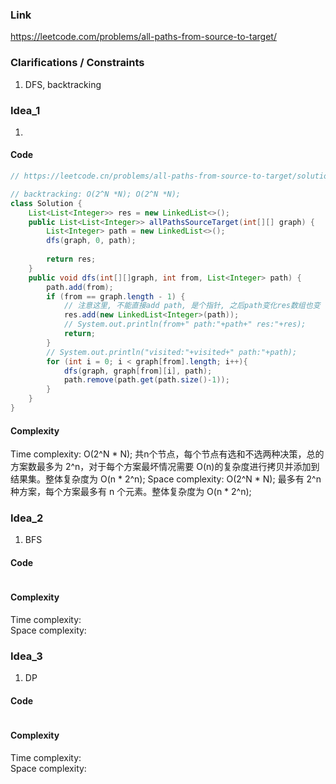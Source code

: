 
### Link

https://leetcode.com/problems/all-paths-from-source-to-target/

### Clarifications / Constraints

1. DFS, backtracking

### Idea_1

1. 


#### Code

```java
// https://leetcode.cn/problems/all-paths-from-source-to-target/solution/tong-ge-lai-shua-ti-la-yi-ti-liang-jie-d-6764/

// backtracking: O(2^N *N); O(2^N *N);
class Solution {
    List<List<Integer>> res = new LinkedList<>();
    public List<List<Integer>> allPathsSourceTarget(int[][] graph) {
        List<Integer> path = new LinkedList<>();
        dfs(graph, 0, path);
        
        return res;
    }
    public void dfs(int[][]graph, int from, List<Integer> path) {
        path.add(from);
        if (from == graph.length - 1) {
            // 注意这里, 不能直接add path, 是个指针, 之后path变化res数组也变 
            res.add(new LinkedList<Integer>(path));
            // System.out.println(from+" path:"+path+" res:"+res);
            return;            
        }
        // System.out.println("visited:"+visited+" path:"+path);
        for (int i = 0; i < graph[from].length; i++){
            dfs(graph, graph[from][i], path);
            path.remove(path.get(path.size()-1));
        }
    }
}
```

#### Complexity

Time complexity: O(2^N * N);  共n个节点，每个节点有选和不选两种决策，总的方案数最多为 2^n，对于每个方案最坏情况需要 O(n)的复杂度进行拷贝并添加到结果集。整体复杂度为 O(n * 2^n);
Space complexity: O(2^N * N); 最多有 2^n 种方案，每个方案最多有 n 个元素。整体复杂度为 O(n * 2^n);


### Idea_2

1. BFS


#### Code

```java

```

#### Complexity

Time complexity:  
Space complexity: 


### Idea_3

1. DP


#### Code

```java

```

#### Complexity

Time complexity:  
Space complexity: 
